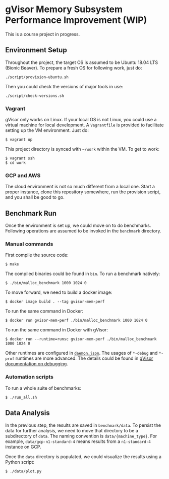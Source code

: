 # gVisor Memory Subsystem Performance Improvement (WIP)

This is a course project in progress.

## Environment Setup

Throughout the project, the target OS is assumed to be Ubuntu 18.04 LTS (Bionic Beaver). To prepare a fresh OS for following work, just do:
```console
./script/provision-ubuntu.sh
```

Then you could check the versions of major tools in use:
```console
./script/check-versions.sh
```

### Vagrant

gVisor only works on Linux. If your local OS is not Linux, you could use a virtual machine for local development. A `Vagrantfile` is provided to facilitate setting up the VM environment. Just do:
```console
$ vagrant up
```

This project directory is synced with `~/work` within the VM. To get to work:
```console
$ vagrant ssh
$ cd work
```

### GCP and AWS

The cloud environment is not so much different from a local one. Start a proper instance, clone this repository somewhere, run the provision script, and you shall be good to go.

## Benchmark Run

Once the environment is set up, we could move on to do benchmarks. Following operations are assumed to be invoked in the `benchmark` directory.

### Manual commands

First compile the source code:
```
$ make
```

The compiled binaries could be found in `bin`. To run a benchmark natively:
```
$ ./bin/malloc_benchmark 1000 1024 0
```

To move forward, we need to build a docker image:
```
$ docker image build . --tag gvisor-mem-perf
```

To run the same command in Docker:
```console
$ docker run gvisor-mem-perf ./bin/malloc_benchmark 1000 1024 0
```

To run the same command in Docker with gVisor:
```console
$ docker run --runtime=runsc gvisor-mem-perf ./bin/malloc_benchmark 1000 1024 0
```

Other runtimes are configured in [`daemon.json`](daemon.json). The usages of `*-debug` and `*-prof` runtimes are more advanced. The details could be found in [gVisor documentation on debugging](https://gvisor.dev/docs/user_guide/debugging/).

### Automation scripts

To run a whole suite of benchmarks:
```console
$ ./run_all.sh
```

## Data Analysis

In the previous step, the results are saved in `benchmark/data`. To persist the data for further analysis, we need to move that directory to be a subdirectory of `data`. The naming convention is `data/{machine_type}`. For example, `data/gcp-n1-standard-4` means results from a `n1-standard-4` instance on GCP.

Once the `data` directory is populated, we could visualize the results using a Python script:
```console
$ ./data/plot.py
```
